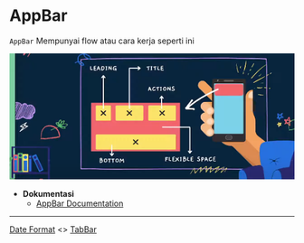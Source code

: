 # AppBar

`AppBar` Mempunyai flow atau cara kerja seperti ini

![AppBar Flow](docs/appbar.png)

* **Dokumentasi**
  * [AppBar Documentation](https://api.flutter.dev/flutter/material/AppBar-class.html)

---

[Date Format](../date_formater/README.md) <> [TabBar](../tabs/README.md)
